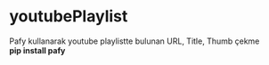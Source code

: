 # youtubePlaylist
Pafy kullanarak youtube playlistte bulunan URL, Title, Thumb çekme <br>
<b>pip install pafy </b><br>
